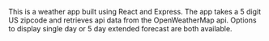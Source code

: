 This is a weather app built using React and Express. The app takes a 5 digit US zipcode and retrieves api data from the OpenWeatherMap api. Options to display single day or 5 day extended forecast are both available. 